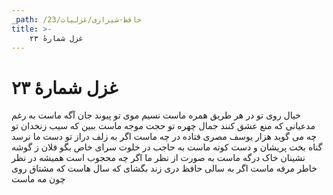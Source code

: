 ```yaml
---
_path: /حافظ-شیرازی/غزلیات/23
title: >-
    غزل شمارهٔ ۲۳
---
```

# غزل شمارهٔ ۲۳

خیال روی تو در هر طریق همره ماست
نسیم موی تو پیوند جان آگه ماست
به رغم مدعیانی که منع عشق کنند
جمال چهره تو حجت موجه ماست
ببین که سیب زنخدان تو چه می گوید
هزار یوسف مصری فتاده در چه ماست
اگر به زلف دراز تو دست ما نرسد
گناه بخت پریشان و دست کوته ماست
به حاجب در خلوت سرای خاص بگو
فلان ز گوشه نشینان خاک درگه ماست
به صورت از نظر ما اگر چه محجوب است
همیشه در نظر خاطر مرفه ماست
اگر به سالی حافظ دری زند بگشای
که سال هاست که مشتاق روی چون مه ماست
